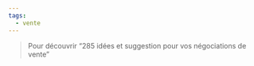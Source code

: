 ```yaml
---
tags:
  - vente
---
```

> Pour découvrir “285 idées et suggestion pour vos négociations de vente”


